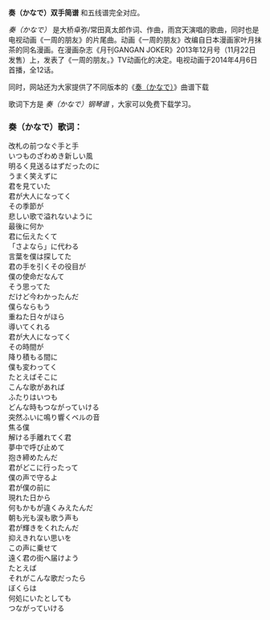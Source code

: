 

**奏（かなで）双手简谱** 和五线谱完全对应。

_奏（かなで）_
是大桥卓弥/常田真太郎作词、作曲，雨宫天演唱的歌曲，同时也是电视动画《一周的朋友》的片尾曲。动画《一周的朋友》改编自日本漫画家叶月抹茶的同名漫画。在漫画杂志《月刊GANGAN
JOKER》2013年12月号（11月22日发售）上，发表了《一周的朋友。》TV动画化的决定。电视动画于2014年4月6日首播，全12话。

同时，网站还为大家提供了不同版本的《[奏（かなで）](Music-3903-奏-かなで--一周的朋友-ED.html "奏（かなで）")》曲谱下载

歌词下方是 _奏（かなで）钢琴谱_ ，大家可以免费下载学习。

### 奏（かなで）歌词：

改札の前つなぐ手と手  
いつものざわめき新しい風  
明るく見送るはずだったのに  
うまく笑えずに  
君を見ていた  
君が大人になってく  
その季節が  
悲しい歌で溢れないように  
最後に何か  
君に伝えたくて  
「さよなら」に代わる  
言葉を僕は探してた  
君の手を引くその役目が  
僕の使命だなんて  
そう思ってた  
だけど今わかったんだ  
僕らならもう  
重ねた日々がほら  
導いてくれる  
君が大人になってく  
その時間が  
降り積もる間に  
僕も変わってく  
たとえばそこに  
こんな歌があれば  
ふたりはいつも  
どんな時もつながっていける  
突然ふいに鳴り響くベルの音  
焦る僕  
解ける手離れてく君  
夢中で呼び止めて  
抱き締めたんだ  
君がどこに行ったって  
僕の声で守るよ  
君が僕の前に  
現れた日から  
何もかもが違くみえたんだ  
朝も光も涙も歌う声も  
君が輝きをくれたんだ  
抑えきれない思いを  
この声に乗せて  
遠く君の街へ届けよう  
たとえば  
それがこんな歌だったら  
ぼくらは  
何処にいたとしても  
つながっていける


